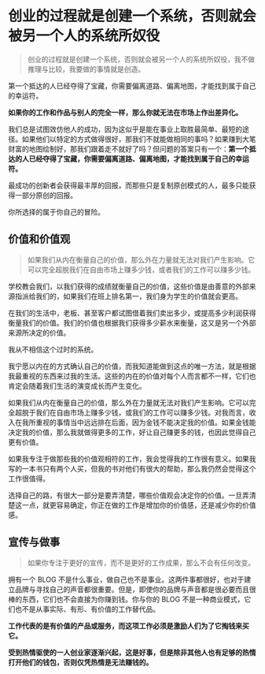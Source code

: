 # 创业的过程就是创建一个系统，否则就会被另一个人的系统所奴役

> 创业的过程就是创建一个系统，否则就会被另一个人的系统所奴役，我不做推理与比较，我要做的事情就是创造。

第一个抵达的人已经夺得了宝藏，你需要偏离道路、偏离地图，才能找到属于自己的幸运符。

**如果你的工作和作品与别人的完全一样，那么你就无法在市场上作出差异化。**

我们总是试图效仿他人的成功，因为这似乎是能在事业上取胜最简单、最短的途径。如果他们以特定的方式做得很好，那我们不就能做相同的事吗？如果赚到大笔财富的地图绘制好，那我们跟着走不就好了吗？但问题的答案只有一个：**第一个抵达的人已经夺得了宝藏，你需要偏离道路、偏离地图，才能找到属于自己的幸运符。**

最成功的创新者会获得最丰厚的回报，而那些只是复制原创模式的人，最多只能获得一部分原创的回报。

你所选择的属于你自己的冒险。

## 价值和价值观

> 如果我们从内在衡量自己的价值，那么外在力量就无法对我们产生影响。它可以完全超脱我们在自由市场上赚多少钱，或者我们的工作可以赚多少钱。

学校教会我们，以我们获得的成绩就衡量自己的价值，这些价值是由善意的外部来源指派给我们的，如果我们在班上排名第一，我们身为学生的价值就会更高。

在我们的生活中，老板、甚至客户都试图借着我们卖出多少，或提高多少利润获得衡量我们的价值。我们的价值也根据我们获得多少薪水来衡量，这又是另一个外部来源所决定的价值。

我从不相信这个过时的系统。

我宁愿以内在的方式确认自己的价值，而我知道能做到这点的唯一方法，就是根据我最重视的东西来过我的生活。这些的内在的价值对每个人而言都不一样，它们也肯定会随着我们生活的演变成长而产生变化。

如果我们从内在衡量自己的价值，那么外在力量就无法对我们产生影响。它可以完全超脱于我们在自由市场上赚多少钱，或我们的工作可以赚多少钱。对我而言，收入在我所重视的事情当中远远排在后面，因为金钱不能决定我的价值。如果金钱能决定我的价值，那么我就做得更多的工作，好让自己赚更多的钱，也因此觉得自己更有价值。

如果我专注于做那些我的价值观相符的工作，我会觉得我的工作很有意义。如果我写的一本书只有两个人买，但我的书对他们有很大的帮助，那么我仍然会觉得这个工作很值得。

选择自己的路，有很大一部分是要弄清楚，哪些价值观会决定你的价值。一旦弄清楚这一点，就更容易确定，你正在做的工作是增加你的价值感，还是减少你的价值感。

## 宣传与做事

> 如果你专注于更好的宣传，而不是更好的工作成果，那么不会有任何改变。

拥有一个 BLOG 不是什么事业，做自己也不是事业。这两件事都很好，也对于建立品牌与寻找自己的声音都很重要。但是，即使你的品牌与声音都是很必要而且很棒的东西，它们也不会直接为你赚到钱。你与你的 BLOG 不是一种商业模式，它们也不是从事实际、有形、有价值的工作替代品。

**工作代表的是有价值的产品或服务，而这项工作必须是激励人们为了它掏钱来买它。**

**受到热情驱使的一人创业家逐渐兴起，这是好事，但是除非其他人也有足够的热情打开他们的钱包，否则仅凭热情是无法赚钱的。**



